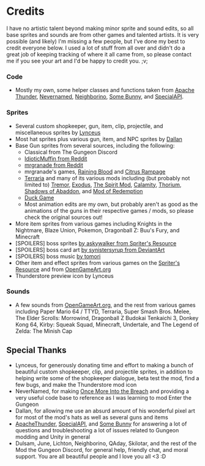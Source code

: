 # Credits

I have no artistic talent beyond making minor sprite and sound edits, so all base sprites and sounds are from other games and talented artists. It is very possible (and likely) I'm missing a few people, but I've done my best to credit everyone below. I used a lot of stuff from all over and didn't do a great job of keeping tracking of where it all came from, so please contact me if you see your art and I'd be happy to credit you. ;v;

### Code

- Mostly my own, some helper classes and functions taken from [Apache Thunder](https://github.com/ApacheThunder/ExpandTheGungeon/tree/BepInEx), [Nevernamed](https://github.com/Nevernamed22/OnceMoreIntoTheBreach/tree/master), [Neighborino](https://github.com/Neighborin0/FrostAndGunfire), [Some Bunny](https://github.com/Some-Bunny/Planetside), and [SpecialAPI](https://github.com/SpecialAPI/ModTheGungeonAPI).

### Sprites

* Several custom shopkeeper, gun, item, clip, projectile, and miscellaneous sprites by [Lynceus](https://enter-the-gungeon.thunderstore.io/package/Lynceus/The_Captain_Custom_Character/)
* Most hat sprites plus various gun, item, and NPC sprites by [Dallan](https://enter-the-gungeon.thunderstore.io/package/Dallan/Breach_Renovations/)
* Base Gun sprites from several sources, including the following:
 	- Classical from The Gungeon Discord
	- [IdioticMuffin from Reddit](https://www.reddit.com/r/EnterTheGungeon/comments/et316d/yet_even_more_gun_concepts_for_gungeon/)
	- [mrgranade from Reddit](https://www.reddit.com/r/EnterTheGungeon/comments/zo5ak8/i_designed_some_crazy_guns_i_wish_were_available/)
	- mrgranade's games, [Raining Blood](https://store.steampowered.com/app/2147530/Raining_Blood_Hellfire/) and [Citrus Rampage](https://store.steampowered.com/app/1817020/Citrus_Rampage)
	- [Terraria](https://terraria.wiki.gg/wiki/Guns) and many of its various mods including (but probably not limited to) [Tremor](https://tremormod.fandom.com/wiki/Weapons#Guns), [Exodus](https://exodusmod.fandom.com/wiki/Weapons#Guns), [The Spirit Mod](https://spiritmod.wiki.gg/wiki/Weapons#Guns), [Calamity](https://calamitymod.fandom.com/wiki/Guns), [Thorium](https://thoriummod.fandom.com/wiki/Guns), [Shadows of Abaddon](https://shadowsofabaddon.wiki.gg/wiki/Weapons#Guns), and [Mod of Redemption](https://modofredemption.wiki.gg/wiki/Weapons#Guns)
	- [Duck Game](https://store.steampowered.com/app/312530/Duck_Game/)
	- Most animation edits are my own, but probably aren't as good as the animations of the guns in their respective games / mods, so please check the original sources out!
* More item sprites from various games including Knights in the Nightmare, Blaze Union, Pokemon, Dragonball Z: Buu's Fury, and Minecraft
* [SPOILERS] boss sprites [by askywalker from Spriter's Resource](https://www.spriters-resource.com/custom_edited/undertalecustoms/sheet/126792/)
* [SPOILERS] boss card art [by synistersyrup from DeviantArt](https://www.deviantart.com/synistersyrup/art/Sans-Uses-Flirt-665517108)
* [SPOILERS] boss music [by tomori](https://www.youtube.com/watch?v=pC_7lrh6mGs)
* Other item and effect sprites from various games on the [Spriter's Resource](https://www.spriters-resource.com/) and from [OpenGameArt.org](https://opengameart.org)
* Thunderstore preview icon by Lynceus
	
### Sounds

* A few sounds from [OpenGameArt.org](https://opengameart.org), and the rest from various games including Paper Mario 64 / TTYD, Terraria, Super Smash Bros. Melee, The Elder Scrolls: Morrowind, Dragonball Z Budokai Tenkaichi 3, Donkey Kong 64, Kirby: Squeak Squad, Minecraft, Undertale, and The Legend of Zelda: The Minish Cap 

## Special Thanks

- Lynceus, for generously donating time and effort to making a bunch of beautiful custom shopkeeper, clip, and projectile sprites, in addition to helping write some of the shopkeeper dialogue, beta test the mod, find a few bugs, and make the Thunderstore mod icon
- NeverNamed, for making [Once More Into the Breach](https://enter-the-gungeon.thunderstore.io/package/Nevernamed/Once_More_Into_The_Breach/) and providing a very useful code base to reference as I was learning to mod Enter the Gungeon
- Dallan, for allowing me use an absurd amount of his wonderful pixel art for most of the mod's hats as well as several guns and items
- [ApacheThunder](https://enter-the-gungeon.thunderstore.io/package/ApacheThunder/ExpandTheGungeon/), [SpecialAPI](https://enter-the-gungeon.thunderstore.io/package/SpecialAPI/SpecialAPIs_Stuff/), and [Some Bunny](https://enter-the-gungeon.thunderstore.io/package/TeamPlanetside/Planetside_Of_Gunymede_PreRelease/) for answering a lot of questions and troubleshooting a lot of issues related to Gungeon modding and Unity in general
- Dulsam, June, Lichton, Neighborino, QAday, Skilotar, and the rest of the Mod the Gungeon Discord, for general help, friendly chat, and moral support. You are all beautiful people and I love you all <3 :D
